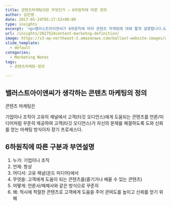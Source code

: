 ```yaml
---
title: 콘텐츠마케팅이란 무엇인가 – 6하원칙에 따른 정의
author: 김민영
date: 2017-05-24T05:17:53+00:00
type: insights
excerpt: '<p>밸러스트아이앤씨가 6하원칙에 따라 콘텐츠 마케팅에 대해 짧게 설명합니다.&nbsp;</p>'
url: /insights/2017524content-marketng-definition/
image: https://s3-ap-northeast-2.amazonaws.com/ballast-website-images/wp-content/uploads/2017/05/15110120/img-3.jpg
slide_template:
  - default
categories:
  - Marketing Notes
tags:
  - 콘텐츠마케팅-정의

---
```


## 밸러스트아이앤씨가 생각하는 콘텐츠 마케팅의 정의

콘텐츠 마케팅은

기업이나 조직이 고유의 채널에서 고객(타깃 오디언스)에게 도움되는 콘텐츠를 언론/미디어처럼 꾸준히 제공하여 고객(타깃 오디언스)가 자신의 문제를 해결하도록 도와 신뢰를 얻는 마케팅 방식이자 장기 프로세스다.

## 6하원칙에 따른 구분과 부연설명

  1. 누가: 기업이나 조직
  2. 언제: 항상
  3. 어디서: 고유 채널(온드 미디어)에서
  4. 무엇을: 고객에게 도움이 되는 콘텐츠를(즐기거나 배울 수 있는 콘텐츠)
  5. 어떻게: 언론사/매체사와 같은 방식으로 꾸준히
  6. 왜: 적시에 적절한 콘텐츠로 고객에게 도움을 주어 관여도를 높이고 신뢰를 얻기 위해

